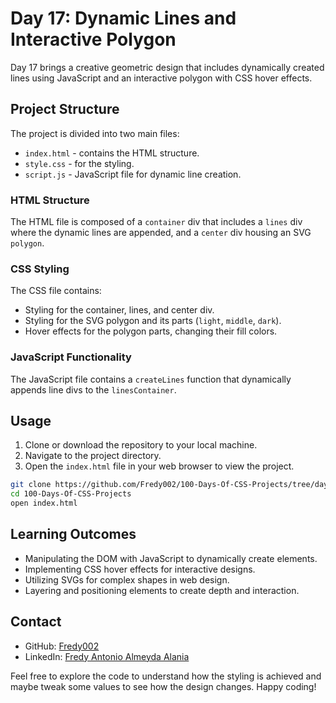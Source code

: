 # Day 17: Dynamic Lines and Interactive Polygon

Day 17 brings a creative geometric design that includes dynamically created lines using JavaScript and an interactive polygon with CSS hover effects.

## Project Structure

The project is divided into two main files:

- `index.html` - contains the HTML structure.
- `style.css` - for the styling.
- `script.js` - JavaScript file for dynamic line creation.

### HTML Structure

The HTML file is composed of a `container` div that includes a `lines` div where the dynamic lines are appended, and a `center` div housing an SVG `polygon`.

### CSS Styling

The CSS file contains:

- Styling for the container, lines, and center div.
- Styling for the SVG polygon and its parts (`light`, `middle`, `dark`).
- Hover effects for the polygon parts, changing their fill colors.

### JavaScript Functionality

The JavaScript file contains a `createLines` function that dynamically appends line divs to the `linesContainer`.

## Usage

1. Clone or download the repository to your local machine.
2. Navigate to the project directory.
3. Open the `index.html` file in your web browser to view the project.


```bash
git clone https://github.com/Fredy002/100-Days-Of-CSS-Projects/tree/day_11-20/day_17
cd 100-Days-Of-CSS-Projects
open index.html
```

## Learning Outcomes

- Manipulating the DOM with JavaScript to dynamically create elements.
- Implementing CSS hover effects for interactive designs.
- Utilizing SVGs for complex shapes in web design.
- Layering and positioning elements to create depth and interaction.

## Contact

- GitHub: [Fredy002](https://github.com/Fredy002)
- LinkedIn: [Fredy Antonio Almeyda Alania](https://www.linkedin.com/in/fredy-antonio-almeyda-alania/)

Feel free to explore the code to understand how the styling is achieved and maybe tweak some values to see how the design changes. Happy coding!
